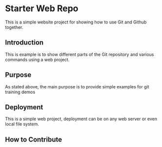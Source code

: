 # Starter Web Repo

This is a simple website project for showing how to use Git and Github together.

## Introduction

This is example is to show different parts of the Git repository and various commands using a web project.

## Purpose

As stated above, the main purpose is to provide simple examples for git training demos

## Deployment

This is a simple web project, deployment can be on any web server or even local file system.

## How to Contribute